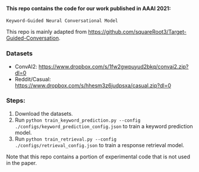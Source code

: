 
#### This repo contains the code for our work published in AAAI 2021: 

`Keyword-Guided Neural Conversational Model`

This repo is mainly adapted from https://github.com/squareRoot3/Target-Guided-Conversation.

### Datasets
- ConvAI2: https://www.dropbox.com/s/1fw2gwpuyud2bkq/convai2.zip?dl=0
- Reddit/Casual: https://www.dropbox.com/s/hhesm3z6judpsxa/casual.zip?dl=0

### Steps:
1. Download the datasets.
2. Run `python train_keyword_prediction.py --config ./configs/keyword_prediction_config.json` to train a keyword prediction model.
3. Run `python train_retrieval.py --config ./configs/retrieval_config.json` to train a response retrieval model.

Note that this repo contains a portion of experimental code that is not used in the paper. 
